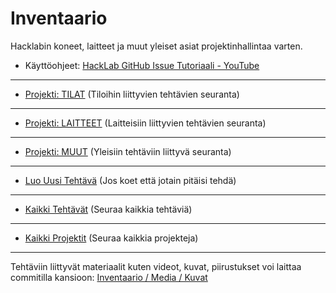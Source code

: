 # Inventaario
Hacklabin koneet, laitteet ja muut yleiset asiat projektinhallintaa varten.
- Käyttöohjeet: [HackLab GitHub Issue Tutoriaali - YouTube](https://youtu.be/wK8MJEgYLr4) 

---
- [Projekti: TILAT](https://github.com/TampereHacklab/Inventaario/projects/4) (Tiloihin liittyvien tehtävien seuranta)
---
- [Projekti: LAITTEET](https://github.com/TampereHacklab/Inventaario/projects/5) (Laitteisiin liittyvien tehtävien seuranta)
---
- [Projekti: MUUT](https://github.com/TampereHacklab/Inventaario/projects/6) (Yleisiin tehtäviin liittyvä seuranta)
---
- [Luo Uusi Tehtävä](https://github.com/TampereHacklab/Inventaario/issues/new) (Jos koet että jotain pitäisi tehdä)
---
- [Kaikki Tehtävät](https://github.com/TampereHacklab/Inventaario/issues) (Seuraa kaikkia tehtäviä)
---
- [Kaikki Projektit](https://github.com/TampereHacklab/Inventaario/projects) (Seuraa kaikkia projekteja)
---

Tehtäviin liittyvät materiaalit kuten videot, kuvat, piirustukset voi laittaa commitilla kansioon:
[Inventaario / Media / Kuvat](https://github.com/TampereHacklab/Inventaario/tree/main/Media/Kuvat)

